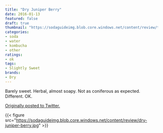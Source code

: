 ```yaml
---
title: "Dry Juniper Berry"
date: 2016-01-13
featured: false
draft: true
thumbnail: "https://sodaguideimg.blob.core.windows.net/content/review/thumbs/dry-juniper-berry.jpg"
categories:
- soda
- water
- kombucha
- other
ratings:
- ok
tags:
- Slightly Sweet
brands:
- Dry
---
```


Barely sweet. Herbal, almost soapy. Not as coniferous as expected. Different. OK.

[Originally posted to Twitter.](https://twitter.com/Cavorter/status/687369820191375360)

{{< figure src="https://sodaguideimg.blob.core.windows.net/content/review/dry-juniper-berry.jpg" >}}

